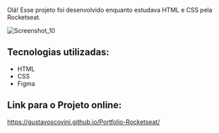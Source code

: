 Olá! Esse projeto foi desenvolvido enquanto estudava HTML e CSS pela Rocketseat.

![Screenshot_10](https://user-images.githubusercontent.com/65568675/184043850-a75f1a23-34bb-45eb-82cc-169dc9193502.png)

## Tecnologias utilizadas:

* HTML
* CSS
* Figma

## Link para o Projeto online:
https://gustavoscovini.github.io/Portfolio-Rocketseat/
